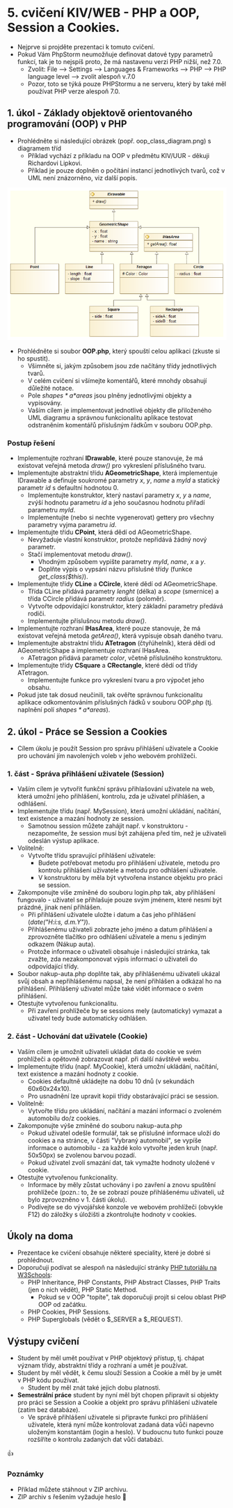 # 5. cvičení KIV/WEB - PHP a OOP, Session a Cookies.

* Nejprve si projděte prezentaci k tomuto cvičení.
* Pokud Vám PhpStorm neumožňuje definovat datové typy parametrů funkcí, tak je to nejspíš proto, 
že má nastavenu verzi PHP nižší, než 7.0.
  * Zvolit: File --&gt; Settings --&gt; Languages &amp; Frameworks --&gt; PHP --&gt; PHP language level --&gt; zvolit alespoň v.7.0
  * Pozor, toto se týká pouze PHPStormu a ne serveru, který by také měl používat PHP verze alespoň 7.0. 

## 1. úkol - Základy objektově orientovaného programování (OOP) v PHP

* Prohlédněte si následující obrázek (popř. oop_class_diagram.png) s diagramem tříd 
  * Příklad vychází z příkladu na OOP v předmětu KIV/UUR - děkuji Richardovi Lipkovi.
  * Příklad je pouze doplněn o počítání instancí jednotlivých tvarů, což v UML není znázorněno, viz další popis.
  
![OOP diagram tříd](OOP-zadani/oop_class_diagram.png) 

* Prohlédněte si soubor **OOP.php**, který spouští celou aplikaci (zkuste si ho spustit).
  * Všimněte si, jakým způsobem jsou zde načítány třídy jednotlivých tvarů.
  * V celém cvičení si všímejte komentářů, které mnohdy obsahují důležité notace.
  * Pole *$shapes* a *$areas* jsou plněny jednotlivými objekty a vypisovány.
  * Vaším cílem je implementovat jednotlivé objekty dle přiloženého UML diagramu a správnou funkcionalitu aplikace
    testovat odstraněním komentářů příslušným řádkům v souboru OOP.php.

### Postup řešení
* Implementujte rozhraní **IDrawable**, které pouze stanovuje, 
  že má existovat veřejná metoda *draw()* pro vykreslení příslušného tvaru.
* Implementujte abstraktní třídu **AGeometricShape**, která implementuje IDrawable 
  a definuje soukromé parametry *x*, *y*, *name* a *myId* a statický parametr *id* s defaultní hodnotou 0.
  * Implementujte konstruktor, který nastaví parametry *x*, *y* a *name*, zvýší hodnotu parametru *id* 
    a jeho současnou hodnotu přiřadí parametru *myId*.
  * Implementujte (nebo si nechte vygenerovat) gettery pro všechny parametry vyjma parametru *id*.
* Implementujte třídu **CPoint**, která dědí od AGeometricShape.
  * Nevyžaduje vlastní konstruktor, protože nepřidává žádný nový parametr.
  * Stačí implementovat metodu *draw()*.
    * Vhodným způsobem vypište parametry *myId*, *name*, *x* a *y*.
    * Doplňte výpis o vypsání názvu příslušné třídy (funkce *get_class($this)*).
* Implementujte třídy **CLine** a **CCircle**, které dědí od AGeometricShape.
  * Třída CLine přidává parametry *lenght* (délka) a *scope* (smernice) a třída CCircle přidává parametr *radius* (poloměr).
  * Vytvořte odpovídající konstruktor, který základní parametry předává rodiči.
  * Implementujte příslušnou metodu *draw()*.
* Implementujte rozhraní **IHasArea**, které pouze stanovuje, 
  že má existovat veřejná metoda *getArea()*, která vypisuje obsah daného tvaru.
* Implementujte abstraktní třídu **ATetragon** (čtyřúhelník), která dědí od AGeometricShape 
  a implementuje rozhraní IHasArea.
  * ATetragon přidává parametr *color*, včetně příslušného konstruktoru.
* Implementujte třídy **CSquare** a **CRectangle**, které dědí od třídy ATetragon.
  * Implementujte funkce pro vykreslení tvaru a pro výpočet jeho obsahu.
* Pokud jste tak dosud neučinili, tak ověřte správnou funkcionalitu aplikace odkomentováním příslušných řádků
  v souboru OOP.php (tj. naplnění polí *$shapes* a *$areas*).
   

## 2. úkol - Práce se Session a Cookies 

* Cílem úkolu je použít Session pro správu přihlášení uživatele 
a Cookie pro uchování jím navolených voleb v jeho webovém prohlížeči. 

### 1. část - Správa přihlášení uživatele (Session)

* Vaším cílem je vytvořit funkční správu přihlašování uživatele na web, která umožní jeho přihlášení, 
kontrolu, zda je uživatel přihlášen, a odhlášení.
* Implementujte třídu (např. MySession), která umožní ukládání, načítání, text existence a mazání hodnoty ze session.
  * Samotnou session můžete zahájit např. v konstruktoru - 
  nezapomeňte, že session musí být zahájena před tím, než je uživateli odeslán výstup aplikace.  
* Volitelně:
  * Vytvořte třídu spravující přihlášení uživatele:
    * Budete potřebovat metodu pro přihlášení uživatele, metodu pro kontrolu přihlášení uživatele a metodu pro odhlášení uživatele.
    * V konstruktoru by měla být vytvořena instance objektu pro práci se session.        
* Zakomponujte víše zmíněné do souboru login.php tak, aby přihlášení fungovalo - 
uživatel se přihlašuje pouze svým jménem, které nesmí být prázdné, jinak není přihlášen.
  * Při přihlášení uživatele uložte i datum a čas jeho přihlášení (*date("H:i:s, d.m.Y")*).
  * Přihlášenému uživateli zobrazte jeho jméno a datum přihlášení
   a zprovozněte tlačítko pro odhlášení uživatele a menu s jediným odkazem (Nákup auta).
  * Protože informace o uživateli obsahuje i následující stránka, tak zvažte, zda nezakomponovat výpis informací o uživateli do odpovídající třídy.
* Soubor nakup-auta.php doplňte tak, aby přihlášenému uživateli ukázal svůj obsah a nepřihlášenému napsal, že není přihlášen a odkázal ho na přihlášení. 
Přihlášený uživatel může také vidět informace o svém přihlášení.
* Otestujte vytvořenou funkcionalitu.
  * Při zavření prohlížeče by se sessions mely (automaticky) vymazat a uživatel tedy bude automaticky odhlášen.


### 2. část - Uchování dat uživatele (Cookie)

* Vaším cílem je umožnit uživateli ukládat data do cookie ve svém prohlížeči
a opětovně zobrazovat např. při další návštěvě webu. 
* Implementujte třídu (např. MyCookie), která umožní ukládání, načítání, text existence a mazání hodnoty z cookie.
  * Cookies defaultně ukládejte na dobu 10 dnů (v sekundách 60x60x24x10).
  * Pro usnadnění lze upravit kopii třídy obstarávající práci se session.
* Volitelně:
  * Vytvořte třídu pro ukládání, načítání a mazání informací o zvoleném automobilu do/z cookies.
* Zakomponujte výše zmíněné do souboru nakup-auta.php
  * Pokud uživatel odešle formulář, tak se příslušné informace uloží do cookies
  a na stránce, v části "Vybraný automobil", se vypíše informace o automobilu - za každé kolo vytvořte jeden kruh (např. 50x50px) se zvolenou barvou pozadí.
  * Pokud uživatel zvolí smazání dat, tak vymažte hodnoty uložené v cookie.
* Otestujte vytvořenou funkcionality.
  * Informace by měly zůstat uchovány i po zavření a znovu spuštění prohlížeče (pozn.: to, že se zobrazí pouze přihlášenému uživateli, už bylo zprovozněno v 1. části úkolu).
  * Podívejte se do vývojářské konzole ve webovém prohlížeči (obvykle F12) do záložky s úložišti
  a zkontrolujte hodnoty v cookies.


## Úkoly na doma
* Prezentace ke cvičení obsahuje některé speciality, které je dobré si prohlédnout.
* Doporučuji podívat se alespoň na následující stránky [PHP tutoriálu na W3Schools](https://www.w3schools.com/php/default.asp):
  * PHP Inheritance, PHP Constants, PHP Abstract Classes, PHP Traits (jen o nich vědět), PHP Static Method.
    * Pokud se v OOP "topíte", tak doporučuji projít si celou oblast PHP OOP od začátku.
  * PHP Cookies, PHP Sessions.
  * PHP Superglobals (vědět o $_SERVER a $_REQUEST).
  
  
## Výstupy cvičení
* Student by měl umět používat v PHP objektový přístup, tj. chápat význam třídy, abstraktní třídy a rozhraní a umět je používat.
* Student by měl vědět, k čemu slouží Session a Cookie a měl by je umět v PHP kódu používat.
  * Student by měl znát také jejich dobu platnosti.
* **Semestrální práce** student by nyní měl být chopen připravit si objekty 
pro práci se Session a Cookie a objekt pro správu přihlášení uživatele (zatím bez databáze).
  * Ve správě přihlášení uživatele si připravte funkci pro přihlášení uživatele, 
  která nyní může kontrolovat zadaná data vůči napevno uloženým konstantám (login a heslo). 
  V budoucnu tuto funkci pouze rozšíříte o kontrolu zadaných dat vůči databázi.


:+1:


### Poznámky

* Příklad můžete stáhnout v ZIP archivu.
* ZIP archiv s řešením vyžaduje heslo :monkey: